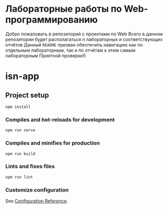 # Лабораторные работы по Web-программированию

Добро пожаловать в репозиторий с проектами по Web 
Всего в данном репозитории будет располагаться n лабораторных и соответствующих отчётов
Данный `README` призван обеспечить навигацию как по отдельным лабораторным, так и по отчётам к этим самым лабораторным
Приятной проверки!)




# isn-app

## Project setup
```
npm install
```

### Compiles and hot-reloads for development
```
npm run serve
```

### Compiles and minifies for production
```
npm run build
```

### Lints and fixes files
```
npm run lint
```

### Customize configuration
See [Configuration Reference](https://cli.vuejs.org/config/).

